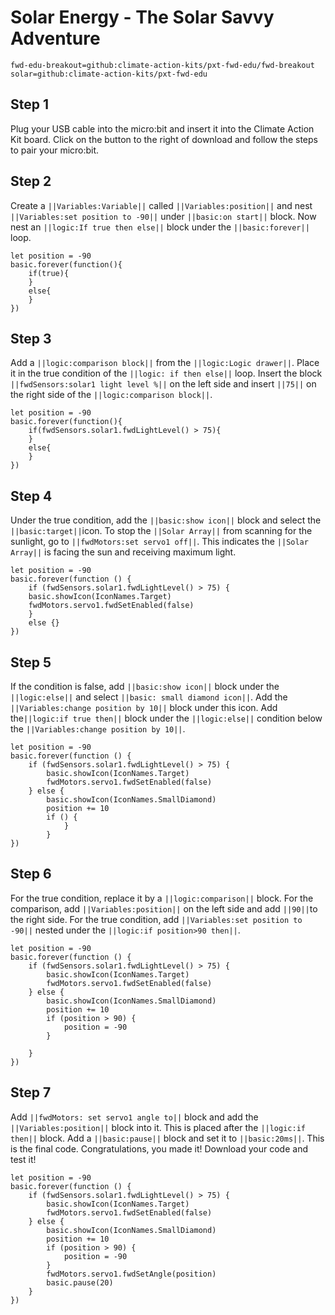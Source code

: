 # Solar Energy - The Solar Savvy Adventure
```package
fwd-edu-breakout=github:climate-action-kits/pxt-fwd-edu/fwd-breakout
solar=github:climate-action-kits/pxt-fwd-edu
```
## Step 1 
Plug your USB cable into the micro:bit and insert it into the 
Climate Action Kit board. Click on the button to the right of 
download and follow the steps to pair your micro:bit.

## Step 2 
Create a ``||Variables:Variable||`` called ``||Variables:position||``
and nest ``||Variables:set position to -90||`` 
under ``||basic:on start||`` block.
Now nest an ``||logic:If true then else||`` 
block under the ``||basic:forever||`` loop.
```blocks
let position = -90
basic.forever(function(){
    if(true){
    }
    else{
    }
})
```
## Step 3 
Add a ``||logic:comparison block||`` from the 
``||logic:Logic drawer||``. Place it in the true
condition of the ``||logic: if then else||`` loop.
Insert the block ``||fwdSensors:solar1 light level %||`` on the left side
and insert ``||75||`` on the right side of the ``||logic:comparison block||``.
```blocks
let position = -90
basic.forever(function(){
    if(fwdSensors.solar1.fwdLightLevel() > 75){
    }
    else{
    }
})
```
## Step 4 
Under the true condition, add the ``||basic:show icon||`` block and select the ``||basic:target||``icon.
To stop the ``||Solar Array||`` from scanning 
for the sunlight, go to ``||fwdMotors:set servo1 off||``. 
This indicates the ``||Solar Array||`` 
is facing the sun and receiving maximum light.
```blocks
let position = -90
basic.forever(function () {
    if (fwdSensors.solar1.fwdLightLevel() > 75) {
    basic.showIcon(IconNames.Target)
    fwdMotors.servo1.fwdSetEnabled(false)
    } 
    else {}
})
```
## Step 5 
If the condition is false, add ``||basic:show icon||`` block under the 
``||logic:else||`` and select ``||basic: small diamond icon||``.
Add the ``||Variables:change position by 10||`` block under this icon.
Add the``||logic:if true then||`` block under the 
``||logic:else||`` condition below the 
``||Variables:change position by 10||``.
```blocks
let position = -90
basic.forever(function () {
    if (fwdSensors.solar1.fwdLightLevel() > 75) {
        basic.showIcon(IconNames.Target)
        fwdMotors.servo1.fwdSetEnabled(false)
    } else {
        basic.showIcon(IconNames.SmallDiamond)
        position += 10
        if () {
            }
        }
})
```
## Step 6 
For the true condition, replace it by a ``||logic:comparison||`` block.
For the comparison, add ``||Variables:position||`` on the left side and 
add ``||90||``to the right side.
For the true condition, add ``||Variables:set position to -90||`` 
nested under the ``||logic:if position>90 then||``.
```blocks
let position = -90
basic.forever(function () {
    if (fwdSensors.solar1.fwdLightLevel() > 75) {
        basic.showIcon(IconNames.Target)
        fwdMotors.servo1.fwdSetEnabled(false)
    } else {
        basic.showIcon(IconNames.SmallDiamond)
        position += 10
        if (position > 90) {
            position = -90
        }
        
    }
})
```

## Step 7 
Add ``||fwdMotors: set servo1 angle to||`` block and add the 
``||Variables:position||`` block into it. This is placed
after the ``||logic:if then||`` block.
Add a ``||basic:pause||`` block and set it to ``||basic:20ms||``.
This is the final code. Congratulations, you made it! Download your code and test it!
```blocks
let position = -90
basic.forever(function () {
    if (fwdSensors.solar1.fwdLightLevel() > 75) {
        basic.showIcon(IconNames.Target)
        fwdMotors.servo1.fwdSetEnabled(false)
    } else {
        basic.showIcon(IconNames.SmallDiamond)
        position += 10
        if (position > 90) {
            position = -90
        }
        fwdMotors.servo1.fwdSetAngle(position)
        basic.pause(20)
    }
})
```
